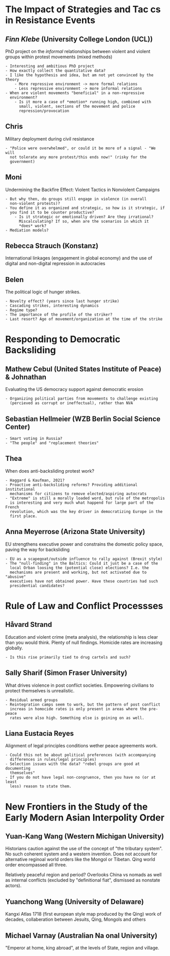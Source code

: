 The Impact of Strategies and Tac cs in Resistance Events
========================================================

*Finn Klebe* (University College London (UCL))
----------------------------------------------

PhD project on the *informal* relationships between violent and violent groups
within protest movements (mixed methods) 

	- Interesting and ambitious PhD project
	- How exactly collect the quantitative data?
	- I like the hypothesis and idea, but am not yet convinced by the theory
		- More repressive environment -> more formal relations
		- Less repressive environment -> more informal relations
	- When are violent movements "beneficial" in a non-repressive
	  environment?
	  	- Is it more a case of *emotion* running high, combined with
		  small, violent, sections of the movement and police
		  repression/provocation

Chris
-----

Military deployment during civil resistance

	- "Police were overwhelmed", or could it be more of a signal - "We will
	  not tolerate any more protest/this ends now!" (risky for the
	  government)

Moni
----

Undermining the Backfire Effect: Violent Tactics in Nonviolent Campaigns

	- But why then, do groups still engage in violence (in overall
	  non-violent protests)?
	- You define it as organized and strategic, so how is it strategic, if
	  you find it to be counter productive?
		- Is it strategic or emotionally driven? Are they irrational?
		  Miscalculating? If so, when are the scenarios in which it
		  *does* work?
	- Mediation models?

Rebecca Strauch (Konstanz)
--------------------------

International linkages (engagement in global economy) and the use of digital and
non-digital repression in autocracies

Belen
-----

The political logic of hunger strikes.

	- Novelty effect? (years since last hunger strike)
	- Cascading strikes, interesting dynamics
	- Regime type?
	- The importance of the profile of the striker?
	- Last resort? Age of movement/organization at the time of the strike

Responding to Democratic Backsliding
===================================

Mathew Cebul (United States Institute of Peace) & Johnathan
----------------------------------------------------------

Evaluating the US democracy support against democratic erosion

	- Organizing political parties from movements to challenge existing
	  (percieved as corrupt or ineffectual), rather than NVA
	
Sebastian Hellmeier (WZB Berlin Social Science Center)
-----------------------------------------------------
	
	- Smart voting in Russia?
	- "The people" and "replacement theories"

Thea
----

When does anti-backsliding protest work?

	- Haggard & Kaufman, 2021?
	- Proactive anti-backsliding reforms? Providing additional institutional
	  mechanisms for citizens to remove elected/aspiring autocrats
	- "Extreme" is still a morally loaded word, but rule of the metropolis
	  is interesting and very much what happend for large part of the French
	  revolution, which was the key driver in democratizing Europe in the
	  first place.

Anna Meyerrose (Arizona State University)
-----------------------------------------

EU strengthens executive power and constrains the domestic policy space, paving
the way for backsliding

	- EU as a scapegoat/outside influence to rally against (Brexit style)
	- The "null-finding" in the Baltics: Could it just be a case of the
	  local Orban loosing the (potential close) elections? I.e. the 
	  mechanisms are present and working, but not activated due to "abusive"
	  executives have not obtained power. Have these countries had such
	  presidential candidates?

Rule of Law and Conflict Processses
===================================

Håvard Strand 
--------------

Education and violent crime (meta analysis), the relationship is less clear than
you would think. Plenty of null findings. Homicide rates are increasing
globally.
	
	- Is this rise primarily tied to drug cartels and such?

Sally Sharif (Simon Fraser University)
--------------------------------------

What drives violence in post conflict societies. Empowering civilians to protect
themselves is unrealistic.

	- Residual armed groups
	- Reintegration camps seem to work, but the pattern of post conflict
	  increas in homocide rates is only present in areas where the pre-peace
	  rates were also high. Something else is goining on as well.
	
Liana Eustacia Reyes
--------------------

Alignment of legal principles conditions wether peace agreements work.

	- Could this not be about political preferences (with accompanying
	  differences in rules/legal principles)
	- Selection issues with the data? "rebel groups are good at documenting
	  themselves"
	- If you do not have legal non-congruence, then you have no (or at least
	  less) reason to state them.

New Frontiers in the Study of the Early Modern Asian Interpolity Order
======================================================================

Yuan-Kang Wang (Western Michigan University)
--------------------------------------------

Historians caution against the use of the concept of "the tributary system". No
such coherent system and a western invention. Does not account for alternative
reginoal world orders like the Mongol or Tibetan. Qing world order encompassed
all three.

Relatively peaceful region and period? Overlooks China vs nomads as well as
internal conflicts (excluded by "definitional fiat", dismissed as nonstate
actors).

Yuanchong Wang (University of Delaware)
---------------------------------------

Kangxi Atlas 1718 (first european style map produced by the Qing) work of
decades, collaberation between Jesuits, Qing, Mongols and others

Michael Varnay (Australian Na onal University)
----------------------------------------------

"Emperor at home, king abroad", at the levels of State, region and village.



